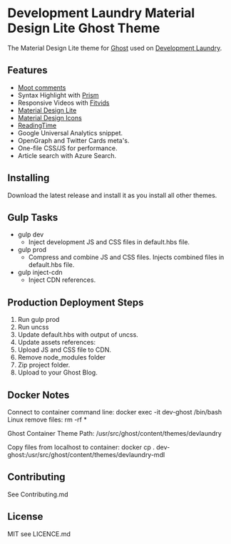 # Development Laundry Material Design Lite Ghost Theme 

The Material Design Lite theme for [Ghost](http://github.com/tryghost/ghost/) used on [Development Laundry](https://devlaundry.com).

## Features

* [Moot comments](https://muut.com/)
* Syntax Highlight with [Prism](http://prismjs.com/)
* Responsive Videos with [Fitvids](http://fitvidsjs.com/)
* [Material Design Lite](http://www.getmdl.io/)
* [Material Design Icons](https://materialdesignicons.com/)
* [ReadingTime](https://github.com/michael-lynch/reading-time)
* Google Universal Analytics snippet.
* OpenGraph and Twitter Cards meta's.
* One-file CSS/JS for performance.
* Article search with Azure Search.

## Installing
Download the latest release and install it as you install all other themes.


## Gulp Tasks

* gulp dev
    * Inject development JS and CSS files in default.hbs file.
* gulp prod
    * Compress and combine JS and CSS files. Injects combined files in  default.hbs file.
* gulp inject-cdn
    * Inject CDN references.

## Production Deployment Steps
1. Run gulp prod
2. Run uncss
3. Update default.hbs with output of uncss.
4. Update assets references: 
    <link rel="stylesheet" href="{{asset "/dist/all.min.css"}}"> 
    <script src="{{asset "/dist/all.min.js"}}"></script>
5. Upload JS and CSS file to CDN.
6. Remove node_modules folder
7. Zip project folder.
8. Upload to your Ghost Blog.

## Docker Notes

Connect to container command line: docker exec -it dev-ghost /bin/bash
    Linux remove files: rm -rf *

Ghost Container Theme Path: /usr/src/ghost/content/themes/devlaundry

Copy files from localhost to container: docker cp . dev-ghost:/usr/src/ghost/content/themes/devlaundry-mdl


## Contributing

See Contributing.md

## License

MIT see LICENCE.md

